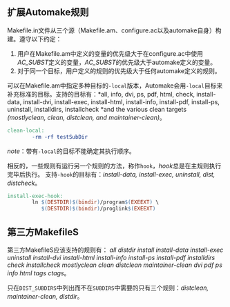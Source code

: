 ## 扩展Automake规则
Makefile.in文件从三个源（Makefile.am、configure.ac以及automake自身）构建。遵守以下约定：

1. 用户在Makefile.am中定义的变量的优先级大于在configure.ac中使用*AC_SUBST*定义的变量，*AC_SUBST*的优先级大于automake定义的变量。
2. 对于同一个目标，用户定义的规则的优先级大于任何automake定义的规则。

可以在Makefile.am中指定多种目标的`-local`版本，Automake会用`-local`目标来补充标准的目标。支持的目标有：*all, info, dvi, ps, pdf, html, check, install-data, install-dvi, install-exec, install-html, install-info, install-pdf, install-ps, uninstall, installdirs, installcheck *and the various clean targets *(mostlyclean, clean, distclean, and maintainer-clean)*。
```makefile
clean-local:
        -rm -rf testSubDir
```
*note*：带有`-local`的目标不能确定其执行顺序。

相反的，一些规则有运行另一个规则的方法，称作`hook`，*hook*总是在主规则执行完毕后执行。
支持`-hook`的目标有：*install-data, install-exec, uninstall, dist, distcheck*。
```makefile
install-exec-hook:
        ln $(DESTDIR)$(bindir)/program$(EXEEXT) \
           $(DESTDIR)$(bindir)/proglink$(EXEEXT)
```

## 第三方MakefileS

第三方MakefileS应该支持的规则有：
*all distdir install install-data install-exec
uninstall install-dvi install-html install-info
install-ps install-pdf installdirs check
installcheck mostlyclean clean distclean maintainer-clean
dvi pdf ps info html tags ctags*。

只在`DIST_SUBDIRS`中列出而不在`SUBDIRS`中需要的只有三个规则：*distclean, maintainer-clean, distdir*。

